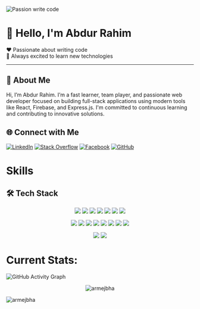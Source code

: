 
![Passion write code](https://arturssmirnovs.github.io/github-profile-readme-generator/images/banner.png) 
# 👋 Hello, I'm Abdur Rahim
❤️ Passionate about writing code  
🤖 Always excited to learn new technologies  

---

## 🚀 About Me
Hi, I’m Abdur Rahim. I’m a fast learner, team player, and passionate web developer focused on building full-stack applications using modern tools like React, Firebase, and Express.js. I'm committed to continuous learning and contributing to innovative solutions.

## 🌐 Connect with Me

[![LinkedIn](https://img.shields.io/badge/LinkedIn-%230077B5.svg?style=for-the-badge&logo=linkedin&logoColor=white)](https://linkedin.com/in/armejbha)
[![Stack Overflow](https://img.shields.io/badge/Stack%20Overflow-FE7A16?style=for-the-badge&logo=stack-overflow&logoColor=white)](https://stackoverflow.com/users/24400901)
[![Facebook](https://img.shields.io/badge/Facebook-1877F2?style=for-the-badge&logo=facebook&logoColor=white)](https://fb.com/abrahim1999)
[![GitHub](https://img.shields.io/badge/GitHub-100000?style=for-the-badge&logo=github&logoColor=white)](https://github.com/armejbha)


# Skills
## 🛠️ Tech Stack

<p align="center">
  <img src="https://img.shields.io/badge/JAVASCRIPT-F7DF1E?style=for-the-badge&logo=javascript&logoColor=black"/>
  <img src="https://img.shields.io/badge/HTML5-E34F26?style=for-the-badge&logo=html5&logoColor=white"/>
  <img src="https://img.shields.io/badge/CSS3-1572B6?style=for-the-badge&logo=css3&logoColor=white"/>
  <img src="https://img.shields.io/badge/TYPESCRIPT-3178C6?style=for-the-badge&logo=typescript&logoColor=white"/>
  <img src="https://img.shields.io/badge/GITHUB%20PAGES-181717?style=for-the-badge&logo=github&logoColor=white"/>
  <img src="https://img.shields.io/badge/VERCEL-000000?style=for-the-badge&logo=vercel&logoColor=white"/>
  <img src="https://img.shields.io/badge/EXPRESS-404D59?style=for-the-badge&logo=express&logoColor=white"/>
</p>

<p align="center">
  <img src="https://img.shields.io/badge/NEXT.JS-000000?style=for-the-badge&logo=nextdotjs&logoColor=white"/>
  <img src="https://img.shields.io/badge/NODE.JS-339933?style=for-the-badge&logo=nodedotjs&logoColor=white"/>
  <img src="https://img.shields.io/badge/NUXT-00C58E?style=for-the-badge&logo=nuxtdotjs&logoColor=white"/>
  <img src="https://img.shields.io/badge/REACT-61DAFB?style=for-the-badge&logo=react&logoColor=black"/>
  <img src="https://img.shields.io/badge/SASS-CC6699?style=for-the-badge&logo=sass&logoColor=white"/>
  <img src="https://img.shields.io/badge/VUE.JS-4FC08D?style=for-the-badge&logo=vuedotjs&logoColor=white"/>
  <img src="https://img.shields.io/badge/VUETIFY-1867C0?style=for-the-badge&logo=vuetify&logoColor=white"/>
  <img src="https://img.shields.io/badge/MONGODB-47A248?style=for-the-badge&logo=mongodb&logoColor=white"/>
</p>

<p align="center">
  <img src="https://img.shields.io/badge/POSTGRESQL-4169E1?style=for-the-badge&logo=postgresql&logoColor=white"/>
  <img src="https://img.shields.io/badge/FIGMA-F24E1E?style=for-the-badge&logo=figma&logoColor=white"/>
</p>



<h1>Current Stats:</h1>
<!-- <img src='https://cdn.jsdelivr.net/npm/simple-icons@3.0.1/icons/github.svg' alt='github' height='40'> -->

![GitHub Activity Graph](https://activity-graph.herokuapp.com/graph?username=armejbha)

<div style="display:flex;justify-content:center;align-items:center">
<img src="https://github-readme-stats.vercel.app/api?username=armejbha&show_icons=true&locale=en" alt="armejbha" />
<!-- <img src="https://github-readme-streak-stats.herokuapp.com/?user=armejbha&" alt="armejbha" /> -->
</div>

<p><img src="https://github-readme-stats.vercel.app/api/top-langs?username=armejbha&show_icons=true&locale=en&layout=compact" alt="armejbha" /></p>




